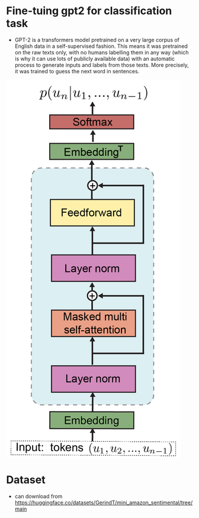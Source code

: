 # Fine-tuing gpt2 for classification task

- GPT-2 is a transformers model pretrained on a very large corpus of English data in a 
  self-supervised fashion. This means it was pretrained on the raw texts only, with no humans labelling them in any way (which is why it can use lots of publicly available data) with an automatic process to generate inputs and labels from those texts. More precisely, it was trained to guess the next word in sentences.


 ![Model Architecture](GPT2.png)


 # Dataset 
 - can download from https://huggingface.co/datasets/GerindT/mini_amazon_sentimental/tree/main